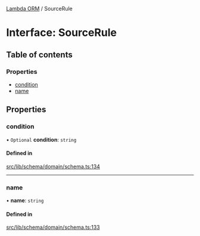 [Lambda ORM](../README.md) / SourceRule

# Interface: SourceRule

## Table of contents

### Properties

- [condition](SourceRule.md#condition)
- [name](SourceRule.md#name)

## Properties

### condition

• `Optional` **condition**: `string`

#### Defined in

[src/lib/schema/domain/schema.ts:134](https://github.com/lambda-orm/lambdaorm-base/blob/76260f9/src/lib/schema/domain/schema.ts#L134)

___

### name

• **name**: `string`

#### Defined in

[src/lib/schema/domain/schema.ts:133](https://github.com/lambda-orm/lambdaorm-base/blob/76260f9/src/lib/schema/domain/schema.ts#L133)
